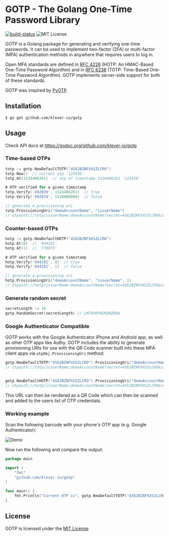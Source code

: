 # GOTP - The Golang One-Time Password Library

[![build-status][build-status]][build-status] ![MIT License][license-badge]

GOTP is a Golang package for generating and verifying one-time passwords. It can be used to implement two-factor (2FA) or multi-factor (MFA) authentication methods in anywhere that requires users to log in.

Open MFA standards are defined in [RFC 4226][RFC 4226] (HOTP: An HMAC-Based One-Time Password Algorithm) and in [RFC 6238][RFC 6238] (TOTP: Time-Based One-Time Password Algorithm). GOTP implements server-side support for both of these standards.

GOTP was inspired by [PyOTP][PyOTP].


## Installation

```
$ go get github.com/klever-io/gotp
```

## Usage

Check API docs at https://godoc.org/github.com/klever-io/gotp

### Time-based OTPs

```Go
totp := gotp.NewDefaultTOTP("4S62BZNFXXSZLCRO")
totp.Now()  // current otp '123456'
totp.At(1524486261)  // otp of timestamp 1524486261 '123456'

# OTP verified for a given timestamp
totp.Verify('492039', 1524486261)  // true
totp.Verify('492039', 1520000000)  // false

// generate a provisioning uri
totp.ProvisioningUri("demoAccountName", "issuerName")
// otpauth://totp/issuerName:demoAccountName?secret=4S62BZNFXXSZLCRO&issuer=issuerName
```

### Counter-based OTPs

```Go
hotp := gotp.NewDefaultHOTP("4S62BZNFXXSZLCRO")
hotp.At(0)  // '944181'
hotp.At(1)  // '770975'

# OTP verified for a given timestamp
hotp.Verify('944181', 0)  // true
hotp.Verify('944181', 1)  // false

// generate a provisioning uri
hotp.ProvisioningUri("demoAccountName", "issuerName", 1)
// otpauth://hotp/issuerName:demoAccountName?secret=4S62BZNFXXSZLCRO&counter=1&issuer=issuerName
```

### Generate random secret

```Go
secretLength := 16
gotp.RandomSecret(secretLength) // LMT4URYNZKEWZRAA
```

### Google Authenticator Compatible

GOTP works with the Google Authenticator iPhone and Android app, as well as other OTP apps like Authy.
GOTP includes the ability to generate provisioning URIs for use with the QR Code
scanner built into these MFA client apps via `otpObj.ProvisioningUri` method:

```Go
gotp.NewDefaultTOTP("4S62BZNFXXSZLCRO").ProvisioningUri("demoAccountName", "issuerName")
// otpauth://totp/issuerName:demoAccountName?secret=4S62BZNFXXSZLCRO&issuer=issuerName


gotp.NewDefaultHOTP("4S62BZNFXXSZLCRO").ProvisioningUri("demoAccountName", "issuerName", 1)
// otpauth://hotp/issuerName:demoAccountName?secret=4S62BZNFXXSZLCRO&counter=1&issuer=issuerName
```

This URL can then be rendered as a QR Code which can then be scanned and added to the users list of OTP credentials.

### Working example

Scan the following barcode with your phone's OTP app (e.g. Google Authenticator):

![Demo](https://user-images.githubusercontent.com/5506906/39129827-0f12b582-473e-11e8-9c19-5e4f071eed26.png)

Now run the following and compare the output:

```Go
package main

import (
	"fmt"
	"github.com/klever-io/gotp"
)

func main() {
	fmt.Println("Current OTP is", gotp.NewDefaultTOTP("4S62BZNFXXSZLCRO").Now())
}
```

## License

GOTP is licensed under the [MIT License][License]


[build-status]: https://travis-ci.org/xlzd/gotp.svg?branch=master
[license-badge]:   https://img.shields.io/badge/license-MIT-000000.svg
[RFC 4226]: https://tools.ietf.org/html/rfc4226 "RFC 4226"
[RFC 6238]: https://tools.ietf.org/html/rfc6238 "RFC 6238"
[PyOTP]: https://github.com/pyotp/pyotp
[License]: https://github.com/klever-io/gotp/blob/master/LICENSE
